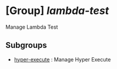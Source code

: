 # [Group] _lambda-test_

Manage Lambda Test

## Subgroups

- [hyper-execute](/Commands/lambda-test/hyper-execute/readme.md)
: Manage Hyper Execute
